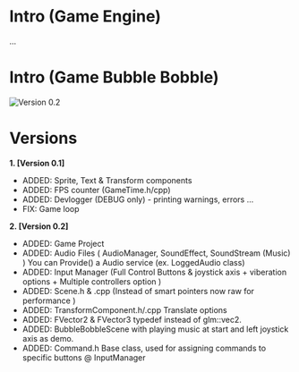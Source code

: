 # Intro (Game Engine)

...

# Intro (Game Bubble Bobble)
 ![Version 0.2](https://i.imgur.com/CWmTs0M.jpg)

# Versions

 **1. [Version 0.1]**
- ADDED: Sprite, Text & Transform components
- ADDED: FPS counter (GameTime.h/cpp)
- ADDED: Devlogger (DEBUG only) - printing warnings, errors ...
- FIX: Game loop

 **2. [Version 0.2]**
- ADDED: Game Project
- ADDED: Audio Files ( AudioManager, SoundEffect, SoundStream (Music) ) You can Provide() a Audio service (ex. LoggedAudio class)
- ADDED: Input Manager (Full Control Buttons & joystick axis + viberation options + Multiple controllers option )
- ADDED: Scene.h & .cpp (Instead of smart pointers now raw for performance )
- ADDED: TransformComponent.h/.cpp Translate options
- ADDED: FVector2 & FVector3 typedef instead of glm::vec2.
- ADDED: BubbleBobbleScene with playing music at start and left joystick axis as demo.
- ADDED: Command.h Base class, used for assigning commands to specific buttons @ InputManager
